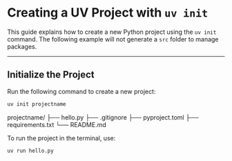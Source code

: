 # Creating a UV Project with `uv init`

This guide explains how to create a new Python project using the `uv init` command. The following example will not generate a `src` folder to manage packages.

---

## Initialize the Project

Run the following command to create a new project:

```sh
uv init projectname
```

projectname/
├── hello.py
├── .gitignore
├── pyproject.toml
├── requirements.txt
└── README.md

To run the project in the terminal, use:

```sh
uv run hello.py
```


